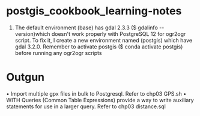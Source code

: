 # postgis_cookbook_learning-notes

1. The default environment (base) has gdal 2.3.3 ($ gdalinfo --version)which doesn't work properly with PostgreSQL 12 for ogr2ogr script. To fix it, I create a new environment named (postgis) which have gdal 3.2.0. Remember to activate postgis ($ conda activate postgis) before running any ogr2ogr scripts



# Outgun
  • Import multiple gpx files in bulk to Postgresql. Refer to chp03 GPS.sh
  • WITH Queries (Common Table Expressions) provide a way to write auxiliary statements for use in a larger query. Refer to chp03 distance.sql

